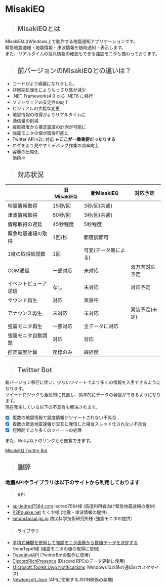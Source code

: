 # MisakiEQ

> ## MisakiEQとは

MisakiEQはWindows上で動作する地震通知アプリケーションです。  
緊急地震速報・地震情報・津波情報を随時通知・表示します。  
また、リアルタイムの揺れ情報の確認もできる強震モニタも備わっております。  

> ## 前バージョンのMisakiEQとの違いは？

- コードがより綺麗になりました。  
- 非同期処理化によりもっさり感が減少
- .NET Frameworks4.0 から .NET6 に移行  
- ソフトウェアの安定性の向上  
- ビジュアルの大幅な変更  
- 地震情報の取得がよりリアルタイムに  
- 通信量の削減  
- 緯度経度から推定震度の計測が可能に  
- 強震モニタの値が取得可能に  
- Twitter API v2に対応 **←ここが一番重要だったりする**  
- ログをより見やすくデバッグ作業の効率向上  
- 容量の圧縮化  
 他色々  

> ## 対応状況

||旧MisakiEQ|新MisakiEQ|対応予定|
|-|-|-|-|
|地震情報取得|15秒/回|3秒/回(共通)|
|津波情報取得|60秒/回|3秒/回(共通)|
|情報取得の遅延|45秒程度|5秒程度|
|緊急地震速報の取得|1回/秒|都度調節可|
|1度の取得処理数|1回|可変(データ量による)|
|COM通信|一部対応|未対応|双方向対応予定|
|イベントビューア送信|なし|未対応|対応予定|
|サウンド再生|対応|実装中|
|アナウンス再生|未対応|未対応|実装予定(未定)|
|強震モニタ再生|一部対応|全データに対応|
|強震モニタ自動調整|対応|対応|
|推定震度計算|座標のみ|緯経度|

> ## Twitter Bot

新バージョン移行に伴い、少ないツイートでより多くの情報を入手できるようになります。  
ツイートロジックも全般的に見直し、効率的にデータの発信ができるようになります。  
現在発生している以下の不具合も解決されます。  

- [x] 複数の地震情報で震度情報がツイートされない不具合  
- [x] 複数の緊急地震速報が交互に発信した場合スレッド化されない不具合  
- [x] 短時間でより多くのツイートの処理  

また、Botは以下のリンクから閲覧できます。

[MisakiEQ Twitter Bot](http://twitter.com/MisakiEQ "@MisakiEQ")  

> ## 謝辞  

### 地震APIやライブラリは以下のサイトから利用しております  

> #### API  

- [api.iedred7584.com]("iedred7584.dev") iedred7584様 (高度利用者向け緊急地震速報の提供)  
- [P2Pquake.net]("p2pquake.net") たくや様 (地震・津波情報の提供)
- [kmoni.bosai.go.jp]("kmoni.bosai.go.jp") 防災科学技術研究所様 (強震モニタの提供)  

> #### ライブラリ  

- [多項式補間を使用して強震モニタ画像から数値データを決定する](https://qiita.com/NoneType1/items/a4d2cf932e20b56ca444 "") NoneType1様 (強震モニタの値の取得に使用)
- [TweetinviAPI]("https://github.com/linvi/tweetinvi") (TwitterBotの製作に使用)
- [DiscordRichPresence]("https://github.com/Lachee/discord-rpc-csharp") (Discord RPCのデータ更新に使用)
- [Microsoft.Toolkit.Uwp.Notificaitions]("https://github.com/CommunityToolkit/WindowsCommunityToolkit") (Windows10以降の通知のカスタマイズ)
- [Newtonsoft.Json]("https://www.newtonsoft.com/json") (APIに使用するJSON関係の処理)